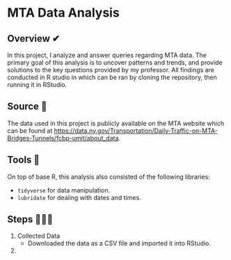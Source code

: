 # MTA Data Analysis 

## Overview ✔
In this project, I analyze and answer queries regarding MTA data. The primary goal of this analysis is to uncover patterns and trends, and provide solutions to the key questions provided by my professor. All findings are conducted in R studio in which can be ran by cloning the repository, then running it in RStudio.

## Source 🔗
The data used in this project is publicly available on the MTA website which can be found at https://data.ny.gov/Transportation/Daily-Traffic-on-MTA-Bridges-Tunnels/fcbp-umit/about_data.

## Tools 🧰
On top of base R, this analysis also consisted of the following libraries:
* `tidyverse` for data manipulation.
* `lubridate` for dealing with dates and times.

## Steps 🚶🏾‍♂️
1. Collected Data
   * Downloaded the data as a CSV file and imported it into RStudio.
2. 
